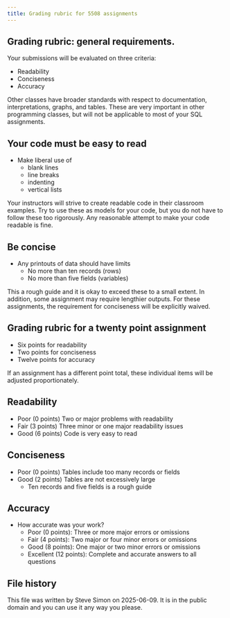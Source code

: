 ```yaml
---
title: Grading rubric for 5508 assignments
---
```


## Grading rubric: general requirements.

Your submissions will be evaluated on three criteria:

-   Readability
-   Conciseness
-   Accuracy

Other classes have broader standards with respect to documentation, interpretations, graphs, and tables. These are very important in other programming classes, but will not be applicable to most of your SQL assignments.

## Your code must be easy to read

-   Make liberal use of
    -  blank lines
    -  line breaks
    -  indenting
    -  vertical lists

Your instructors will strive to create readable code in their classroom examples. Try to use these as models for your code, but you do not have to follow these too rigorously. Any reasonable attempt to make your code readable is fine.

## Be concise

-   Any printouts of data should have limits
    -   No more than ten records (rows)
    -   No more than five fields (variables)
        
This a rough guide and it is okay to exceed these to a small extent. In addition, some assignment may require lengthier outputs. For these assignments, the requirement for conciseness will be explicitly waived.

## Grading rubric for a twenty point assignment

-   Six points for readability
-   Two points for conciseness
-   Twelve points for accuracy

If an assignment has a different point total, these individual items will be adjusted proportionately.

## Readability

-   Poor (0 points) Two or major problems with readability
-   Fair (3 points) Three minor or one major readability issues
-   Good (6 points) Code is very easy to read

## Conciseness

-   Poor (0 points) Tables include too many records or fields
-   Good (2 points) Tables are not excessively large
    -   Ten records and five fields is a rough guide

## Accuracy

-   How accurate was your work?    
    -   Poor (0 points): Three or more major errors or omissions
    -   Fair (4 points): Two major or four minor errors or omissions
    -   Good (8 points): One major or two minor errors or omissions
    -   Excellent (12 points): Complete and accurate answers to all questions

## File history

This file was written by Steve Simon on 2025-06-09. It is in the public domain and you can use it any way you please.

